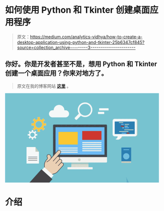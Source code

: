 # 如何使用 Python 和 Tkinter 创建桌面应用程序

> 原文：<https://medium.com/analytics-vidhya/how-to-create-a-desktop-application-using-python-and-tkinter-25b6347cf845?source=collection_archive---------3----------------------->

## 你好。你是开发者甚至不是，想用 Python 和 Tkinter 创建一个桌面应用？你来对地方了。

> 原文在我的博客网站 [**这里**](https://pycad.co/how-to-create-a-desktop-application-using-python-and-tkinter/) 。

![](img/f7a1efb182abc3c12acd8a51d02b12e6.png)

# 介绍